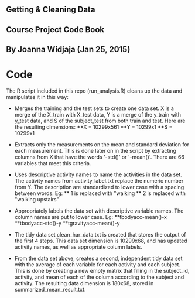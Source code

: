## Getting & Cleaning Data
## Course Project Code Book 
## By Joanna Widjaja (Jan 25, 2015)

Code
====
The R script included in this repo (run_analysis.R) cleans up the data and manipulates it in this way:

* Merges the training and the test sets to create one data set. X is a merge of the X_train with X_test data, Y is a merge of the y_train with y_test data, and S of the subject_test from both train and test. Here are the resulting dimensions:
**X = 10299x561
**Y = 10299x1
**S = 10299x1

* Extracts only the measurements on the mean and standard deviation for each measurement. This is done later on in the script by extracting columns from X that have the words '-std()' or '-mean()'. There are 66 variables that meet this criteria.

* Uses descriptive activity names to name the activities in the data set. The activity names from activity_label.txt replace the numeric number from Y. The description are standardized to lower case with a spacing between words. Eg:
** 1 is replaced with "walking
** 2 is replaced with "walking upstairs"

* Appropriately labels the data set with descriptive variable names. The column names are put to lower case. Eg:
**tbodyacc-mean()-x
**tbodyacc-std()-y
**tgravityacc-mean()-y

* The tidy data set clean_har_data.txt is created that stores the output of the first 4 steps. This data set dimension is 10299x68, and has updated activity names, as well as appropriate column labels.

* From the data set above, creates a second, independent tidy data set with the average of each variable for each activity and each subject. This is done by creating a new empty matrix that filling in the subject_id, activity, and mean of each of the column according to the subject and activity. The resulting data dimension is 180x68, stored in summarized_mean_result.txt.


